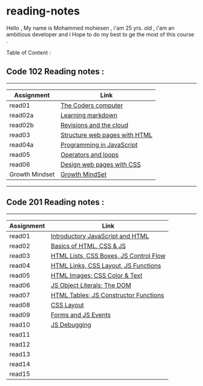 # reading-notes

Hello , My name is Mohammed mohiesen , i'am 25 yrs. old  , i'am an ambitious developer and i 
Hope to do my best to ge the most of this course .


Table of Content : 

## Code 102 Reading notes :
_______________________________________________________________________________

Assignment       | Link                                              |
-----------------|---------------------------------------------------|
  read01         |  [The Coders computer](102/read01.md)             |
  read02a        |  [Learning markdown](102/read2a.md)               |
  read02b        |  [Revisions and the cloud](102/read2b.md)         |
  read03         |  [Structure web pages with HTML ](102/read03.md)  |
  read04a        |  [Programming in JavaScript](102/read04a.md)      |
  read05         |  [Operators and loops](102/read05.md)             |
  read06         |  [Design web pages with CSS](102/read06.md)       |
  Growth Mindset |  [Growth MindSet](102/read06.md)                  |

  ______________________________________________________________________________

  ## Code 201 Reading notes :
  ______________________________________________________________________________

  Assignment     |  Link                                                   |
  ---------------|---------------------------------------------------      |
  read01         |  [Introductory JavaScript and HTML](201/read01.md)      |
  read02         |  [Basics of HTML, CSS & JS        ](201/read02.md)      |
  read03         |  [HTML Lists, CSS Boxes, JS Control Flow](201/read03.md)|
  read04         |  [HTML Links, CSS Layout, JS Functions](201/read04.md)  |
  read05         |  [HTML Images; CSS Color & Text](201/read05.md)         |
  read06         |  [JS Object Literals; The DOM](201/read06.md)           |
  read07         |  [HTML Tables; JS Constructor Functions](201/read07.md) |
  read08         |  [CSS Layout](201/read08.md)                            |
  read09         |  [Forms and JS Events](201/read09.md)                   |
  read10         |  [ JS Debugging](201/read10.md)                         |
  read11         |  [](201/read11.md)|
  read12         |  [](201/read12.md)|
  read13         |  [](201/read13.md)|
  read14         |  [](201/read14.md)|
  read15         |  [](201/read15.md)|
  